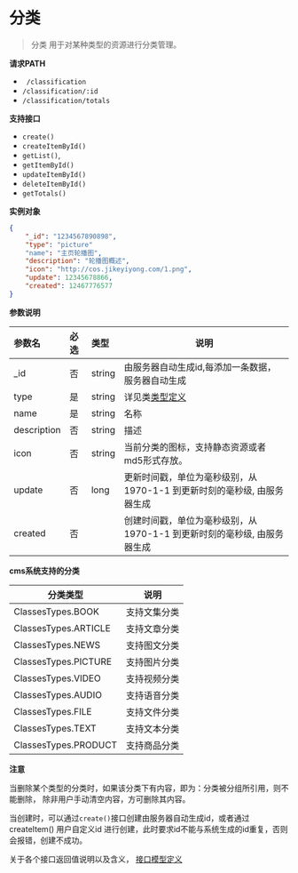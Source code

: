 # 分类

> 分类 用于对某种类型的资源进行分类管理。

**请求PATH**

- ` /classification`  
- `/classification/:id`
- `/classification/totals`

**支持接口**

- `create()`
- `createItemById()`
- `getList()`,
-  `getItemById()`
- `updateItemById()`
- `deleteItemById()`
- `getTotals()`

**实例对象**

```json
{
    "_id": "1234567890898",
    "type": "picture"
    "name": "主页轮播图",
    "description": "轮播图概述",
    "icon": "http://cos.jikeyiyong.com/1.png",
    "update": 12345678866,
    "created": 12467776577
}

```

**参数说明** 

| 参数名      | 必选 | 类型   | 说明                                                         |
| :---------- | :--- | :----- | ------------------------------------------------------------ |
| _id         | 否   | string | 由服务器自动生成id,每添加一条数据，服务器自动生成            |
| type        | 是   | string | 详见类[类型定义](类型定义.md)                                |
| name        | 是   | string | 名称                                                         |
| description | 否   | string | 描述                                                         |
| icon        | 否   | string | 当前分类的图标，支持静态资源或者md5形式存放。                |
| update      | 否   | long   | 更新时间戳，单位为毫秒级别，从1970-1-1 到更新时刻的毫秒级, 由服务器生成 |
| created     | 否   |        | 创建时间戳，单位为毫秒级别，从1970-1-1 到更新时刻的毫秒级, 由服务器生成 |

**cms系统支持的分类**

| 分类类型             | 说明 |
| -------------------- | ---- |
| ClassesTypes.BOOK    |   支持文集分类   |
| ClassesTypes.ARTICLE |   支持文章分类   |
| ClassesTypes.NEWS    |   支持图文分类   |
| ClassesTypes.PICTURE |   支持图片分类   |
| ClassesTypes.VIDEO   |   支持视频分类   |
| ClassesTypes.AUDIO   |   支持语音分类   |
| ClassesTypes.FILE    |   支持文件分类   |
| ClassesTypes.TEXT    |   支持文本分类   |
| ClassesTypes.PRODUCT |   支持商品分类   |


**注意**

当删除某个类型的分类时，如果该分类下有内容，即为：分类被分组所引用，则不能删除， 除非用户手动清空内容，方可删除其内容。

当创建时，可以通过`create()`接口创建由服务器自动生成id，或者通过createItem() 用户自定义id 进行创建，此时要求id不能与系统生成的id重复，否则会报错，创建不成功。

关于各个接口返回值说明以及含义， [接口模型定义](公共定义/接口模型定义.md)


